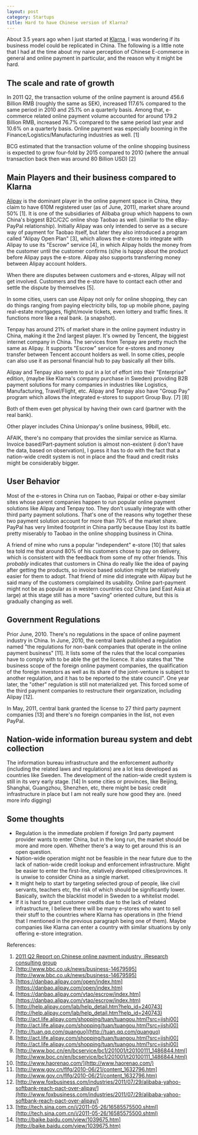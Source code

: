 ```yaml
---
layout: post
category: Startups
title: Hard to have Chinese version of Klarna?
---
```


About 3.5 years ago when I just started at [Klarna](http://www.klarna.com), I
was wondering if its business model could be replicated in China. The
following is a little note that I had at the time about my naive
perception of Chinese E-commerce in general and online payment in
particular, and the reason why it might be hard.


## The scale and rate of growth
In 2011 Q2, the transaction volume of the online payment is around
456.6 Billion RMB (roughly the same as SEK), increased 117.6% compared
to the same period in 2010 and 25.1% on a quarterly basis. Among that,
e-commerce related online payment volume accounted for around 179.2
Billion RMB, increased 76.7% compared to the same period last year and
10.6% on a quarterly basis. Online payment was especially booming in
the Finance/Logistics/Manufacturing industries as well. [1]

BCG estimated that the transaction volume of the online shopping
business is expected to grow four-fold by 2015 compared to 2010 (where
the annual transaction back then was around 80 Billion USD) [2]

## Main Players and their business compared to Klarna
[Alipay](http://baike.baidu.com/view/1039675.htm) is the dominant
player in the online payment space in China, they claim to have 610M
registered user (as of June, 2011), market share around 50% [1]. It is
one of the subsidiaries of Alibaba group which happens to own China's
biggest B2C/C2C online shop Taobao as well. (similiar to the
eBay-PayPal relationship). Initially Alipay was only intended to serve
as a secure way of payment for Taobao itself, but later they also
introduced a program called "Alipay Open Plan" [3], which allows the
e-stores to integrate with Alipay to use its "Escrow" service [4], in
which Alipay holds the money from the customer until the customer
confirms (s)he is happy about the product before Alipay pays the
e-store. Alipay also supports transferring money between Alipay
account holders. 

When there are disputes between customers and e-stores, Alipay will
not get involved. Customers and the e-store have to contact each other
and settle the dispute by themselves [5]. 

In some cities, users can use Alipay not only for online shopping,
they can do things ranging from paying electricity bills, top up
mobile phone, paying real-estate mortgages, flight/movie tickets, even
lottery and traffic fines. It functions more like a real bank. (a
snapshot). 

Tenpay has around 21% of market share in the online payment industry
in China, making it the 2nd largest player. It's owned by Tencent, the
biggiest internet company in China. The services from Tenpay are
pretty much the same as Alipay. It supports "Escrow" service for
e-stores and money transfer between Tencent account holders as
well. In some cities, people can also use it as personal financial hub
to pay basically all their bills.

Alipay and Tenpay also seem to put in a lot of effort into their
"Enterprise" edition, (maybe like Klarna's company purchase in Sweden)
providing B2B payment solutions for many companies in industries like
Logistics, Manufacturing, Travel/Flight, etc. Alipay and Tenpay also
have "Group Pay" program which allows the integrated e-stores to
support Group Buy. [7] [8]

Both of them even get physical by having their own card (partner with
the real bank).

Other player includes China Unionpay's online business, 99bill, etc. 

AFAIK, there's no company that provides the similar service as
Klarna. Invoice based/Part-payment solution is almost non-existent (i
don't have the data, based on observation), I guess it has to do with
the fact that a nation-wide credit system is not in place and the
fraud and credit risks might be considerably bigger.

## User Behavior
Most of the e-stores in China run on Taobao, Paipai or other e-bay
similar sites whose parent companies happen to run  popular online
payment solutions like Alipay and Tenpay too. They don't usually
integrate with other third party payment solutions. That's one of the
reasons why together these two payment solution account for more than
70% of the market share. PayPal has very limited footprint in China
partly because Ebay lost its battle pretty miserably to Taobao in the
online shopping business in China.

A friend of mine who runs a popular "independent" e-store [10] that
sales tea told me that around 80% of his customers chose to pay on
delivery, which is consistent with the feedback from some of my other
friends. This *probably* indicates that customers in China do really
like the idea of paying after getting the products, so invoice based
solution might be relatively easier for them to adopt. That friend of
mine did integrate with Alipay but he said many of the customers
complained its usability. Online part-payment might not be as popular
as in western countries coz China (and East Asia at large) at this
stage still has a more "saving" oriented culture, but this is
gradually changing as well. 

## Government Regulations
Prior June, 2010. There's no regulations in the space of online
payment industry in China. In June, 2010, the central bank published a
regulation named "the regulations for non-bank companies that operate
in the online payment business" [11]. It lists some of the rules that
the local companies have to comply with to be able the get the
licence. It also states that "the business scope of the foreign online
payment companies, the qualification of the foreign investors as well
as its share of the joint-venture is subject to another regulation,
and it has to be reported to the state council". One year later, the
"other" regulation is still not materialized yet. This forced some of
the third payment companies to restructure their organization,
including Alipay [12]. 

In May, 2011, central bank granted the license to 27 third party
payment companies [13] and there's no foreign companies in the list,
not even PayPal.

## Nation-wide information bureau system and debt collection
The information bureau infrastructure  and the enforcement authority
(including the related laws and regulations) are a lot less developed
as countries like Sweden. The development of the nation-wide credit
system is still in its very early stage. [14]  In some cities or
provinces, like Beijing, Shanghai, Guangzhou, Shenzhen, etc, there
might be basic credit infrastructure in place but I am not really sure
how good they are. (need more info digging)

## Some thoughts
- Regulation is the immediate problem if foreign 3rd party payment
  provider wants to enter China, but in the long run, the market
  should be more and more open.  Whether there's a way to get around
  this is an open question. 
- Nation-wide operation might not be feasible in the near future due
  to the lack of nation-wide credit lookup and enforcement
  infrastructure. Might be easier to enter the first-line, relatively
  developed cities/provinces. It is unwise to consider China as a single
  market. 
- It might help to start by targeting selected group of people, like
  civil servants, teachers etc, the risk of which should be
  significantly lower. Basically, switch the blacklist model in Sweden
  to a whitelist model. 
- If it is hard to grant customer credits due to the lack of related
  infrastructure, I believe there will be many e-stores who want to sell
  their stuff to the countries where Klarna has operations in (the
  friend that I mentioned in the previous paragraph being one of
  them). Maybe companies like Klarna can enter a country with similar
  situations by only offering e-store integration.

References:

1. [2011 Q2 Report on Chinese online payment industry, iResearch consulting group](http://wenku.baidu.com/view/ef40b66cb84ae45c3b358c5f.html)
2. [http://www.bbc.co.uk/news/business-14679595](http://www.bbc.co.uk/news/business-14679595)
3. [https://danbao.alipay.com/open/index.htm](https://danbao.alipay.com/open/index.htm)
4. [https://danbao.alipay.com/vtao/escrow/index.htm](https://danbao.alipay.com/vtao/escrow/index.htm)
5. [http://help.alipay.com/lab/help_detail.htm?help_id=240743](http://help.alipay.com/lab/help_detail.htm?help_id=240743)
6. [http://act.life.alipay.com/shopping/tuan/tuangou.html?src=jishi00](http://act.life.alipay.com/shopping/tuan/tuangou.html?src=jishi00)
7. [http://tuan.qq.com/quanguo](http://tuan.qq.com/quanguo)
8. [http://act.life.alipay.com/shopping/tuan/tuangou.html?src=jishi00](http://act.life.alipay.com/shopping/tuan/tuangou.html?src=jishi00)
9. [http://www.boc.cn/en/bcservice/bc1/201001/t20100111_1486844.html](http://www.boc.cn/en/bcservice/bc1/201001/t20100111_1486844.html)
10. [http://www.haorenao.com/](http://www.haorenao.com/)
11. [http://www.gov.cn/flfg/2010-06/21/content_1632796.htm](http://www.gov.cn/flfg/2010-06/21/content_1632796.htm)
12. [http://www.foxbusiness.com/industries/2011/07/29/alibaba-yahoo-softbank-reach-pact-over-alipay/](http://www.foxbusiness.com/industries/2011/07/29/alibaba-yahoo-softbank-reach-pact-over-alipay/)
13. [http://tech.sina.com.cn/i/2011-05-26/16585575500.shtml](http://tech.sina.com.cn/i/2011-05-26/16585575500.shtml)
14. [http://baike.baidu.com/view/1039675.htm](http://baike.baidu.com/view/1039675.htm)
